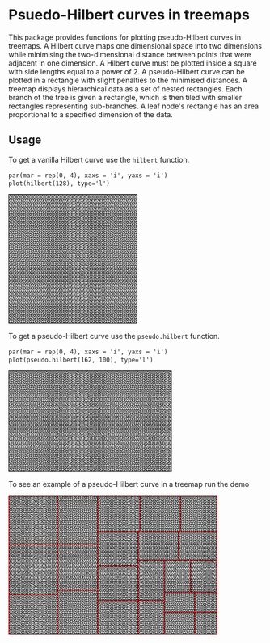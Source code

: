 Psuedo-Hilbert curves in treemaps
=================================

This package provides functions for plotting pseudo-Hilbert curves in treemaps. A Hilbert curve maps one dimensional space into two dimensions while minimising the two-dimensional distance between points that were adjacent in one dimension. A Hilbert curve must be plotted inside a square with side lengths equal to a power of 2. A pseudo-Hilbert curve can be plotted in a rectangle with slight penalties to the minimised distances. A treemap displays hierarchical data as a set of nested rectangles. Each branch of the tree is given a rectangle, which is then tiled with smaller rectangles representing sub-branches. A leaf node's rectangle has an area proportional to a specified dimension of the data.

Usage
-----

To get a vanilla Hilbert curve use the `hilbert` function.

```{r}
par(mar = rep(0, 4), xaxs = 'i', yaxs = 'i')
plot(hilbert(128), type='l')
```

![Hilbert Curve](images/hilbert.png)

To get a pseudo-Hilbert curve use the `pseudo.hilbert` function.

```{r}
par(mar = rep(0, 4), xaxs = 'i', yaxs = 'i')
plot(pseudo.hilbert(162, 100), type='l')
```

![Pseudo-Hilbert Curve](images/pseudo-hilbert.png)

To see an example of a pseudo-Hilbert curve in a treemap run the demo

![Pseudo-Hilbert Curve](images/hilbert_in_treemap.png)
